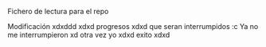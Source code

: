 Fichero de lectura para el repo

Modificación xdxddd
xdxd progresos xdxd que seran interrumpidos :c
Ya no me interrumpieron xd
otra vez yo xdxd
exito xdxd

